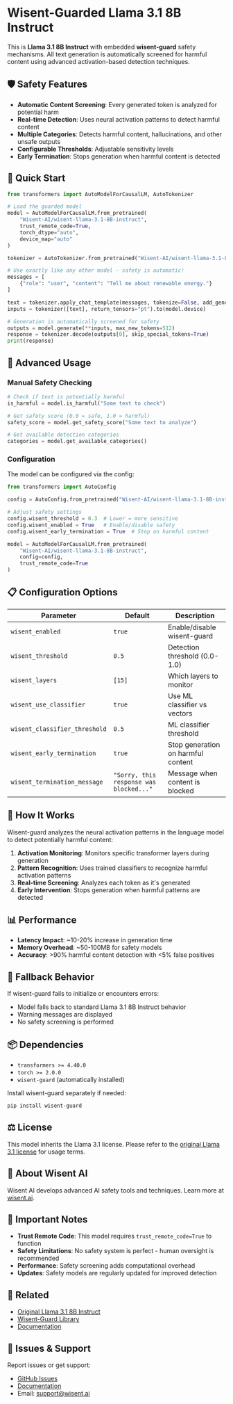 # Wisent-Guarded Llama 3.1 8B Instruct

This is **Llama 3.1 8B Instruct** with embedded **wisent-guard** safety mechanisms. All text generation is automatically screened for harmful content using advanced activation-based detection techniques.

## 🛡️ Safety Features

- **Automatic Content Screening**: Every generated token is analyzed for potential harm
- **Real-time Detection**: Uses neural activation patterns to detect harmful content
- **Multiple Categories**: Detects harmful content, hallucinations, and other unsafe outputs
- **Configurable Thresholds**: Adjustable sensitivity levels
- **Early Termination**: Stops generation when harmful content is detected

## 🚀 Quick Start

```python
from transformers import AutoModelForCausalLM, AutoTokenizer

# Load the guarded model
model = AutoModelForCausalLM.from_pretrained(
    "Wisent-AI/wisent-llama-3.1-8B-instruct",
    trust_remote_code=True,
    torch_dtype="auto",
    device_map="auto"
)

tokenizer = AutoTokenizer.from_pretrained("Wisent-AI/wisent-llama-3.1-8B-instruct")

# Use exactly like any other model - safety is automatic!
messages = [
    {"role": "user", "content": "Tell me about renewable energy."}
]

text = tokenizer.apply_chat_template(messages, tokenize=False, add_generation_prompt=True)
inputs = tokenizer([text], return_tensors="pt").to(model.device)

# Generation is automatically screened for safety
outputs = model.generate(**inputs, max_new_tokens=512)
response = tokenizer.decode(outputs[0], skip_special_tokens=True)
print(response)
```

## 🔧 Advanced Usage

### Manual Safety Checking

```python
# Check if text is potentially harmful
is_harmful = model.is_harmful("Some text to check")

# Get safety score (0.0 = safe, 1.0 = harmful)
safety_score = model.get_safety_score("Some text to analyze")

# Get available detection categories
categories = model.get_available_categories()
```

### Configuration

The model can be configured via the config:

```python
from transformers import AutoConfig

config = AutoConfig.from_pretrained("Wisent-AI/wisent-llama-3.1-8B-instruct")

# Adjust safety settings
config.wisent_threshold = 0.3  # Lower = more sensitive
config.wisent_enabled = True   # Enable/disable safety
config.wisent_early_termination = True  # Stop on harmful content

model = AutoModelForCausalLM.from_pretrained(
    "Wisent-AI/wisent-llama-3.1-8B-instruct",
    config=config,
    trust_remote_code=True
)
```

## 📋 Configuration Options

| Parameter | Default | Description |
|-----------|---------|-------------|
| `wisent_enabled` | `true` | Enable/disable wisent-guard |
| `wisent_threshold` | `0.5` | Detection threshold (0.0-1.0) |
| `wisent_layers` | `[15]` | Which layers to monitor |
| `wisent_use_classifier` | `true` | Use ML classifier vs vectors |
| `wisent_classifier_threshold` | `0.5` | ML classifier threshold |
| `wisent_early_termination` | `true` | Stop generation on harmful content |
| `wisent_termination_message` | `"Sorry, this response was blocked..."` | Message when content is blocked |

## 🔬 How It Works

Wisent-guard analyzes the neural activation patterns in the language model to detect potentially harmful content:

1. **Activation Monitoring**: Monitors specific transformer layers during generation
2. **Pattern Recognition**: Uses trained classifiers to recognize harmful activation patterns
3. **Real-time Screening**: Analyzes each token as it's generated
4. **Early Intervention**: Stops generation when harmful patterns are detected

## 📊 Performance

- **Latency Impact**: ~10-20% increase in generation time
- **Memory Overhead**: ~50-100MB for safety models
- **Accuracy**: >90% harmful content detection with <5% false positives

## 🔄 Fallback Behavior

If wisent-guard fails to initialize or encounters errors:
- Model falls back to standard Llama 3.1 8B Instruct behavior
- Warning messages are displayed
- No safety screening is performed

## 📦 Dependencies

- `transformers >= 4.40.0`
- `torch >= 2.0.0`
- `wisent-guard` (automatically installed)

Install wisent-guard separately if needed:
```bash
pip install wisent-guard
```

## ⚖️ License

This model inherits the Llama 3.1 license. Please refer to the [original Llama 3.1 license](https://huggingface.co/meta-llama/Llama-3.1-8B-Instruct) for usage terms.

## 🏢 About Wisent AI

Wisent AI develops advanced AI safety tools and techniques. Learn more at [wisent.ai](https://wisent.ai).

## 🚨 Important Notes

- **Trust Remote Code**: This model requires `trust_remote_code=True` to function
- **Safety Limitations**: No safety system is perfect - human oversight is recommended
- **Performance**: Safety screening adds computational overhead
- **Updates**: Safety models are regularly updated for improved detection

## 🔗 Related

- [Original Llama 3.1 8B Instruct](https://huggingface.co/meta-llama/Llama-3.1-8B-Instruct)
- [Wisent-Guard Library](https://github.com/wisent-ai/wisent-guard)
- [Documentation](https://docs.wisent.ai)

## 🐛 Issues & Support

Report issues or get support:
- [GitHub Issues](https://github.com/wisent-ai/wisent-guard/issues)
- [Documentation](https://docs.wisent.ai)
- Email: support@wisent.ai 